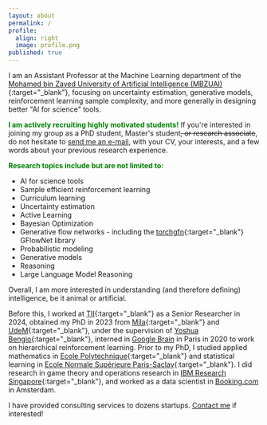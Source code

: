 ```yaml
---
layout: about
permalink: /
profile:
  align: right
  image: profile.png
published: true
---
```


I am an Assistant Professor at the Machine Learning department of the [Mohamed bin Zayed University of Artificial Intelligence (MBZUAI)](https://mbzuai.ac.ae/){:target="_blank"}, focusing on uncertainty estimation, generative models, reinforcement learning sample complexity, and more generally in designing better "AI for science" tools.

<span style="color:green">**I am actively recruiting **highly motivated** students!**</span> If you're interested in joining my group as a PhD student, Master's student~~, or research associate~~, do not hesitate to [send me an e-mail](mailto:salem.lahlou@mbzuai.ac.ae), with your CV, your interests, and a few words about your previous research experience. 

<span style="color:green">**Research topics include but are not limited to:**</span>
- AI for science tools
- Sample efficient reinforcement learning
- Curriculum learning
- Uncertainty estimation
- Active Learning
- Bayesian Optimization
- Generative flow networks - including the [torchgfn](https://github.com/GFNOrg/torchgfn){:target="_blank"} GFlowNet library
- Probabilistic modeling
- Generative models
- Reasoning
- Large Language Model Reasoning

Overall, I am more interested in understanding (and therefore defining) intelligence, be it animal or artificial.

Before this, I worked at [TII](https://www.tii.ae/){:target="_blank"} as a Senior Researcher in 2024, obtained my PhD in 2023 from [Mila](https://mila.quebec/en/){:target="_blank"} and [UdeM](https://www.umontreal.ca/en){:target="_blank"}, under the supervision of [Yoshua Bengio](https://yoshuabengio.org/){:target="_blank"}, interned in [Google Brain](https://www.youtube.com/watch?v=dQw4w9WgXcQ&themeRefresh=1) in Paris in 2020 to work on hierarchical reinforcement learning. Prior to my PhD, I studied applied mathematics in [Ecole Polytechnique](https://www.polytechnique.edu/){:target="_blank"} and statistical learning in [Ecole Normale Supérieure Paris-Saclay](https://ens-paris-saclay.fr/){:target="_blank"}. I did research in game theory and operations research in [IBM Research Singapore](https://researcher.watson.ibm.com/researcher/view_group.php?id=8131){:target="_blank"}, and worked as a data scientist in [Booking.com](https://www.booking.com/) in Amsterdam.



I have provided consulting services to dozens startups. [Contact me](mailto:salem.lahlou@mbzuai.ac.ae) if interested!
